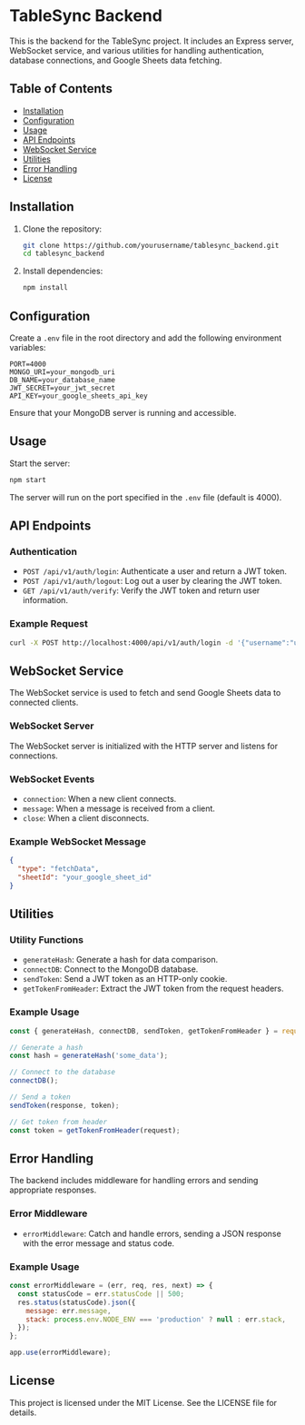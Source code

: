 # TableSync Backend

This is the backend for the TableSync project. It includes an Express server, WebSocket service, and various utilities for handling authentication, database connections, and Google Sheets data fetching.

## Table of Contents

- [Installation](#installation)
- [Configuration](#configuration)
- [Usage](#usage)
- [API Endpoints](#api-endpoints)
- [WebSocket Service](#websocket-service)
- [Utilities](#utilities)
- [Error Handling](#error-handling)
- [License](#license)

## Installation

1. Clone the repository:

   ```bash
   git clone https://github.com/yourusername/tablesync_backend.git
   cd tablesync_backend
   ```

2. Install dependencies:

   ```bash
   npm install
   ```

## Configuration

Create a `.env` file in the root directory and add the following environment variables:

```
PORT=4000
MONGO_URI=your_mongodb_uri
DB_NAME=your_database_name
JWT_SECRET=your_jwt_secret
API_KEY=your_google_sheets_api_key
```

Ensure that your MongoDB server is running and accessible.

## Usage

Start the server:

```bash
npm start
```

The server will run on the port specified in the `.env` file (default is 4000).

## API Endpoints

### Authentication

- `POST /api/v1/auth/login`: Authenticate a user and return a JWT token.
- `POST /api/v1/auth/logout`: Log out a user by clearing the JWT token.
- `GET /api/v1/auth/verify`: Verify the JWT token and return user information.

### Example Request

```bash
curl -X POST http://localhost:4000/api/v1/auth/login -d '{"username":"user","password":"pass"}' -H "Content-Type: application/json"
```

## WebSocket Service

The WebSocket service is used to fetch and send Google Sheets data to connected clients.

### WebSocket Server

The WebSocket server is initialized with the HTTP server and listens for connections.

### WebSocket Events

- `connection`: When a new client connects.
- `message`: When a message is received from a client.
- `close`: When a client disconnects.

### Example WebSocket Message

```json
{
  "type": "fetchData",
  "sheetId": "your_google_sheet_id"
}
```

## Utilities

### Utility Functions

- `generateHash`: Generate a hash for data comparison.
- `connectDB`: Connect to the MongoDB database.
- `sendToken`: Send a JWT token as an HTTP-only cookie.
- `getTokenFromHeader`: Extract the JWT token from the request headers.

### Example Usage

```javascript
const { generateHash, connectDB, sendToken, getTokenFromHeader } = require('./utils');

// Generate a hash
const hash = generateHash('some_data');

// Connect to the database
connectDB();

// Send a token
sendToken(response, token);

// Get token from header
const token = getTokenFromHeader(request);
```

## Error Handling

The backend includes middleware for handling errors and sending appropriate responses.

### Error Middleware

- `errorMiddleware`: Catch and handle errors, sending a JSON response with the error message and status code.

### Example Usage

```javascript
const errorMiddleware = (err, req, res, next) => {
  const statusCode = err.statusCode || 500;
  res.status(statusCode).json({
    message: err.message,
    stack: process.env.NODE_ENV === 'production' ? null : err.stack,
  });
};

app.use(errorMiddleware);
```

## License

This project is licensed under the MIT License. See the LICENSE file for details.